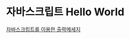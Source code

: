 # 자바스크립트 Hello World

[자바스크립트를 이용한 출력메세지](https://htmlpreview.github.io/?https://github.com/HEA143/html5/blob/master/javascript_example/output_alert.html)